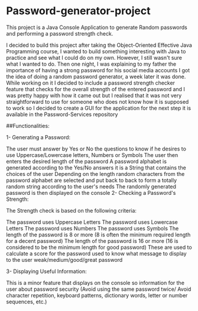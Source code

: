 # Password-generator-project
This project is a Java Console Application to generate Random passwords and performing a password strength check.

I decided to build this project after taking the Object-Oriented Effective Java Programming course, I wanted to build something interesting with Java to practice and see what I could do on my own. However, I still wasn't sure what I wanted to do. Then one night, I was explaining to my father the importance of having a strong password for his social media accounts I got the idea of doing a random password generator, a week later it was done. While working on it I decided to include a password strength checker feature that checks for the overall strength of the entered password and I was pretty happy with how it came out but I realised that it was not very straightforward to use for someone who does not know how it is supposed to work so I decided to create a GUI for the application for the next step it is available in the Password-Services repository

##Functionalities:

1- Generating a Password:

The user must answer by Yes or No the questions to know if he desires to use Uppercase/Lowercase letters, Numbers or Symbols
The user then enters the desired length of the password
A password alphabet is generated according to the Yes/No answers it is a String that contains the choices of the user
Depending on the length random characters from the password alphabet are selected and put back to back to form a totally random string according to the user's needs
The randomly generated password is then displayed on the console
2- Checking a Password's Strength:

The Strength check is based on the following criteria:

The password uses Uppercase Letters
The password uses Lowercase Letters
The password uses Numbers
The password uses Symbols
The length of the password is 8 or more (8 is often the minimum required length for a decent password)
The length of the password is 16 or more (16 is considered to be the minimum length for good password)
These are used to calculate a score for the password used to know what message to display to the user weak/medium/good/great password

3- Displaying Useful Information:

This is a minor feature that displays on the console so information for the user about password security (Avoid using the same password twice/ Avoid character repetition, keyboard patterns, dictionary words, letter or number sequences, etc.)
